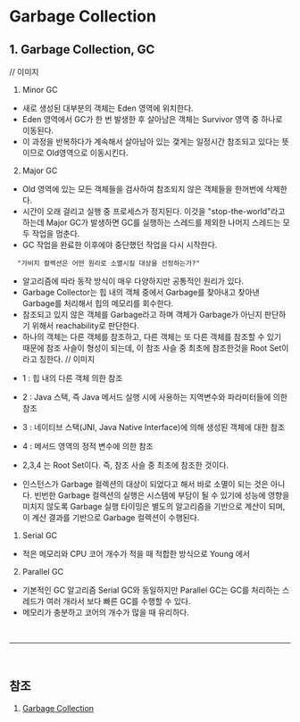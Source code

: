 # Garbage Collection

## 1. Garbage Collection, GC
  // 이미지
  1. Minor GC
  - 새로 생성된 대부분의 객체는 Eden 영역에 위치한다.
  - Eden 영역에서 GC가 한 번 발생한 후 살아남은 객체는 Survivor 영역 중 하나로 이동된다.
  - 이 과정을 반복하다가 계속해서 살아남아 있는 갳게는 일정시간 참조되고 있다는 뜻이므로 Old영역으로 이동시킨다.

  2. Major GC
  - Old 영역에 있는 모든 객체들을 검사하여 참조되지 않은 객체들을 한꺼번에 삭제한다.
  - 시간이 오래 걸리고 실행 중 프로세스가 정지된다. 이것을 "stop-the-world"라고 하는데 Major GC가 발생하면 GC를 실행하는 스레드를 제외한 나머지 스레드는 모두 작업을 멈춘다. 
  - GC 작업을 완료한 이후에야 중단했던 작업을 다시 시작한다.

  ```
    "가비지 컬렉션은 어떤 원리로 소멸시킬 대상을 선정하는가?"
  ```

  - 알고리즘에 따라 동작 방식이 매우 다양하지만 공통적인 원리가 있다.
  - Garbage Collector는 힙 내의 객체 중에서 Garbage를 찾아내고 찾아낸 Garbage를 처리해서 힙의 메모리를 회수한다.
  - 참조되고 있지 않은 객체를 Garbage라고 하며 객체가 Garbage가 아닌지 판단하기 위해서 reachability로 판단한다.
  - 하나의 객체는 다른 객체를 참조하고, 다른 객체는 또 다른 객체를 참조할 수 있기 때문에 참조 사슬이 형성이 되는데, 이 참조 사슬 중 최초에 참조한것을 Root Set이라고 칭한다.
  // 이미지

  * 1 : 힙 내의 다른 객체 의한 참조
  * 2 : Java 스택, 즉 Java 메서드 실행 시에 사용하는 지역변수와 파라미터들에 의한 참조
  * 3 : 네이티브 스택(JNI, Java Native Interface)에 의해 생성된 객체에 대한 참조
  * 4 : 메서드 영역의 정적 변수에 의한 참조
  * 2,3,4 는 Root Set이다. 즉, 참조 사슬 중 최초에 참조한 것이다.

  * 인스턴스가 Garbage 컬렉션의 대상이 되었다고 해서 바로 소멸이 되는 것은 아니다. 빈번한 Garbage 컬렉션의 실행은 시스템에 부담이 될 수 있기에 성능에 영향을 미치지 않도록 Garbage 실행 타이밍은 별도의 알고리즘을 기반으로 계산이 되며, 이 계산 결과를 기반으로 Garbage 컬렉션이 수행된다.

  1. Serial GC
  - 적은 메모리와 CPU 코어 개수가 적을 때 적합한 방식으로  Young 에서

  2. Parallel GC
  - 기본적인 GC 알고리즘 Serial GC와 동일하지만 Parallel GC는 GC를 처리하는 스레드가 여러 개라서 보다 빠른 GC를 수행할 수 있다.
  - 메모리가 충분하고 코어의 개수가 많을 때 유리하다.


<br />
<hr />
<br />

## 참조
1. [Garbage Collection](https://asfirstalways.tistory.com/159?category=660807)
